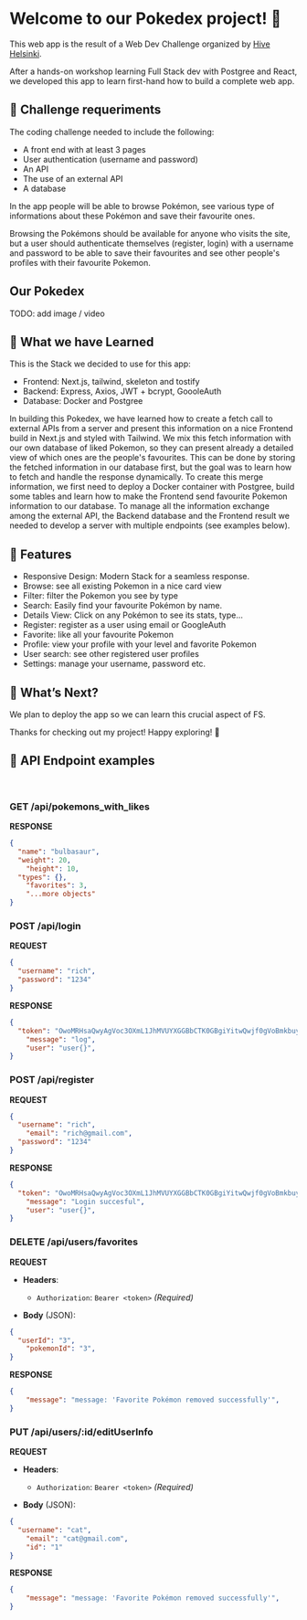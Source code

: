 # Welcome to our Pokedex project! 🎉

This web app is the result of a Web Dev Challenge organized by [Hive Helsinki](https://www.hive.fi/en/).

After a hands-on workshop learning Full Stack dev with Postgree and React, we developed this app to learn first-hand how to build a complete web app.

## 🎯 Challenge requeriments

The coding challenge needed to include the following:

- A front end with at least 3 pages
- User authentication (username and password)
- An API
- The use of an external API
- A database

In the app people will be able to browse Pokémon, see various type of informations about these Pokémon and save their favourite ones.

Browsing the Pokémons should be available for anyone who visits the site, but a user should authenticate themselves (register, login) with a username and password to be able to save their favourites and see other people's profiles with their favourite Pokemon.

## Our Pokedex
TODO: add image / video

## 🚀 What we have Learned
This is the Stack we decided to use for this app:

* Frontend: Next.js, tailwind, skeleton and tostify
* Backend: Express, Axios, JWT + bcrypt, GoooleAuth
* Database: Docker and Postgree

In building this Pokedex, we have learned how to create a fetch call to external APIs from a server and present this information on a nice Frontend build in Next.js and styled with Tailwind. We mix this fetch information with our own database of liked Pokemon, so they can present already a detailed view of which ones are the people's favourites. This can be done by storing the fetched information in our database first, but the goal was to learn how to fetch and handle the response dynamically. To create this merge information, we first need to deploy a Docker container with Postgree, build some tables and learn how to make the Frontend send favourite Pokemon information to our database. To manage all the information exchange among the external API, the Backend database and the Frontend result we needed to develop a server with multiple endpoints (see examples below).

## 🌟 Features
* Responsive Design: Modern Stack for a seamless response.
* Browse: see all existing Pokemon in a nice card view
* Filter: filter the Pokemon you see by type
* Search: Easily find your favourite Pokémon by name.
* Details View: Click on any Pokémon to see its stats, type...
* Register: register as a user using email or GoogleAuth
* Favorite: like all your favourite Pokemon
* Profile: view your profile with your level and favorite Pokemon
* User search: see other registered user profiles
* Settings: manage your username, password etc.

## 📅 What’s Next?
We plan to deploy the app so we can learn this crucial aspect of FS.

Thanks for checking out my project! Happy exploring! 🌟



<h2 id="routes">📍 API Endpoint examples</h2>
​
<h3 id="get-auth-detail">GET /api/pokemons_with_likes</h3>

**RESPONSE**
```json
{
  "name": "bulbasaur",
  "weight": 20,
	"height": 10,
  "types": {},
	"favorites": 3,
	"...more objects"
}
```

<h3 id="post-auth-detail">POST /api/login</h3>

**REQUEST**
```json
{
  "username": "rich",
  "password": "1234"
}
```

**RESPONSE**
```json
{
  "token": "OwoMRHsaQwyAgVoc3OXmL1JhMVUYXGGBbCTK0GBgiYitwQwjf0gVoBmkbuyy0pSi",
	"message": "log",
	"user": "user{}",
}
```

<h3 id="post-auth-detail">POST /api/register</h3>

**REQUEST**
```json
{
  "username": "rich",
	"email": "rich@gmail.com",
  "password": "1234"
}
```
**RESPONSE**
```json
{
  "token": "OwoMRHsaQwyAgVoc3OXmL1JhMVUYXGGBbCTK0GBgiYitwQwjf0gVoBmkbuyy0pSi",
	"message": "Login succesful",
	"user": "user{}",
}
```

<h3 id="post-auth-detail">DELETE /api/users/favorites</h3>

**REQUEST**
- **Headers**:
  - `Authorization`: `Bearer <token>` _(Required)_

- **Body** (JSON):
```json
{
  "userId": "3",
	"pokemonId": "3",
}
```
**RESPONSE**
```json
{
	"message": "message: 'Favorite Pokémon removed successfully'",
}
```

<h3 id="post-auth-detail">PUT /api/users/:id/editUserInfo</h3>

**REQUEST**
- **Headers**:
  - `Authorization`: `Bearer <token>` _(Required)_

- **Body** (JSON):
```json
{
  "username": "cat",
	"email": "cat@gmail.com",
	"id": "1"
}
```
**RESPONSE**
```json
{
	"message": "message: 'Favorite Pokémon removed successfully'",
}
```

